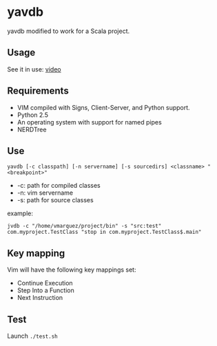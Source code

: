 # yavdb

yavdb modified to work for a Scala project.

## Usage

See it in use: [video](http://www.youtube.com/watch?v=COyzt0DvCZY)

## Requirements

- VIM compiled with Signs, Client-Server, and Python support.
- Python 2.5
- An operating system with support for named pipes
- NERDTree 

## Use

    yavdb [-c classpath] [-n servername] [-s sourcedirs] <classname> "<breakpoint>" 

- -c: path for compiled classes
- -n: vim servername
- -s: path for source classes

example:

    jvdb -c "/home/vmarquez/project/bin" -s "src:test" com.myproject.TestClass "stop in com.myproject.TestClass$.main"

## Key mapping

Vim will have the following key mappings set:

- <F5> Continue Execution
- <F7> Step Into a Function
- <F8> Next Instruction

## Test

Launch `./test.sh`


